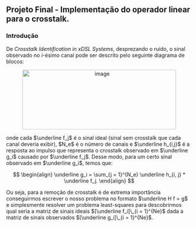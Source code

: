 ## Projeto Final - Implementação do operador linear para o crosstalk.


### Introdução
De _Crosstalk Identification in xDSL Systems_, desprezando o ruído, o sinal observado no _i_-ésimo canal pode ser descrito pelo seguinte diagrama de blocos:

<p align="center">
<img width="416" height="161" alt="image" src="https://github.com/user-attachments/assets/9b13e25b-32d9-4253-b32f-7a2276913176" />
<p>
onde cada $\underline f_j$ é o sinal ideal (sinal sem crosstalk que cada canal deveria exibir), $N_e$ é o número de canais e $\underline h_{i,j}$ é a resposta ao impulso que representa o crosstalk observado em $\underline g_i$ causado por $\underline f_j$. Desse modo, para um certo sinal observado em $\underline g_i$, temos que:

$$
\begin{align}
\underline g_i = \sum_{j = 1}^{N_e} \underline h_{i, j} * \underline f_j.
\end{align}
$$

Ou seja, para a remoção de crosstalk é de extrema importância conseguirmos escrever o nosso problema no formato $\underline H f = g$ e simplesmente resolver um problema least-squares para descobrirmos qual seria a matriz de sinais ideais $[\underline f_i]\_{i = 1}^{Ne}$ dada a matriz de sinais observados 
$[\underline g_i]\_{i = 1}^{Ne}$.
